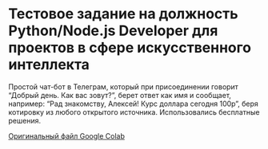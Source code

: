 # Тестовое задание на должность Python/Node.js Developer для проектов в сфере искусственного интеллекта

Простой чат-бот в Телеграм, который при присоединении говорит “Добрый день. Как вас зовут?”, берет ответ как имя и сообщает, 
например: “Рад знакомству, Алексей! Курс доллара сегодня 100р”, беря котировку из любого открытого источника. 
Использовались бесплатные решения.

 [Оригинальный файл Google Colab](https://colab.research.google.com/drive/1nKw6FLhVZHZcAMBhSm_A0DE5cJIS0g4m?usp=sharing)
